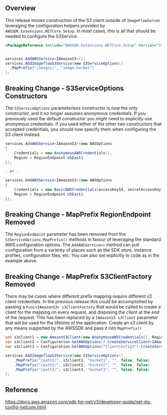 
## Overview
This release moves construction of the S3 client outside of `ImageFlowServer` leveraging the configuration helpers provided by `AWSSDK.Extensions.NETCore.Setup`.  In most cases, this is all that should be needed to configure the S3Service.


```xml
<PackageReference Include="AWSSDK.Extensions.NETCore.Setup" Version="3.3.101" />
```


```c#

services.AddAWSService<IAmazonS3>();
services.AddImageflowS3Service(new S3ServiceOptions()
  .MapPrefix("/images/", "image-bucket")
);
```

## Breaking Change - S3ServiceOptions Constructors

The `S3ServiceOptions` parameterless constructor is now the only constructor, and it no longer assumes anonymous credentials.  If you previously used the default constructor you *might* need to explicitly use anonymous credentials.  If you used either of the other two constructors that accepted credentials, you should now specify them when configuring the S3 client instead.
```c#
services.AddAWSService<IAmazonS3>(new AWSOptions 
{
    Credentials = new AnonymousAWSCredentials(),
    Region = RegionEndpoint.USEast1
});

- or -

services.AddAWSService<IAmazonS3>(new AWSOptions 
{
    Credentials = new BasicAWSCredentials(accessKeyId, secretAccessKey),
    Region = RegionEndpoint.USEast1
});

```

## Breaking Change - MapPrefix RegionEndpoint Removed

The `RegionEndpoint` parameter has been removed from the `S3ServiceOptions.MapPrefix()` methods in favour of leveraging the standard AWS configuration options.  The `AddAWSService<>` method can pull configuration from a varienty of places such as the SDK store, instance profiles, configuration files, etc.  You can also set explicitly in code as in the example above.


## Breaking Change - MapPrefix S3ClientFactory Removed
There may be cases where different prefix mapping require different s3 client credentials.  In the previous release this could be accomplished by passing a `Func<IAmazonS3> s3ClientFactory` that would be called to create a client for the mapping on every request, and disposing the client at the end of the request.  This has been replaced by a `IAmazonS3 s3Client` parameter that will be used for the lifetime of the application.  Create an s3 client by any means supported by the AWSSDK and pass it into `MapPrefix()` 
```c#
var s3client1 = new AmazonS3Client(new AnonymousAWSCredentials(), RegionEndpoint.USEast1);
var s3client2 = Configuration.GetAWSOptions().CreateServiceClient<IAmazonS3>();
var s3client3 = Configuration.GetAWSOptions("ClientConfig3").CreateServiceClient<IAmazonS3>();

services.AddImageflowS3Service(new S3ServiceOptions()
    .MapPrefix("/path1/", s3client1, "bucket1", "", false, false)
    .MapPrefix("/path2/", s3client2, "bucket2", "", false, false)
    .MapPrefix("/path3/", s3client3, "bucket3", "", false, false)
);
```

## Reference
https://docs.aws.amazon.com/sdk-for-net/v3/developer-guide/net-dg-config-netcore.html